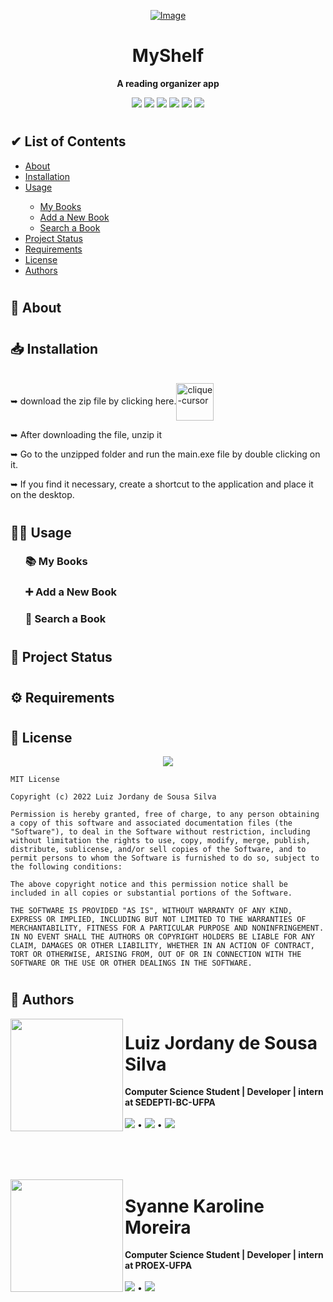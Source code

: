<div align="center">
  <a href="https://github.com/oJordany/estanteVirtual/">
  
  ![Image](https://user-images.githubusercontent.com/84668196/178267800-4ffb1ddf-6764-4e38-8376-787a59052173.png)
  
  <a/>
  <h1>MyShelf</h1>
  
  **A reading organizer app**
  
  <a href="https://github.com/oJordany/estanteVirtual/"><img src="https://img.shields.io/github/license/ojordany/estanteVirtual?color=%237159C1&style=plastic"/></a>
  <a href="https://github.com/oJordany/estanteVirtual/"><img src="https://img.shields.io/github/stars/ojordany/estanteVirtual?color=%237159c1"/></a>
  <a href="https://github.com/oJordany/estanteVirtual/"><img src="https://img.shields.io/github/forks/ojordany/estanteVirtual?color=7159c1"/></a>
  <a href="https://github.com/oJordany/estanteVirtual/"><img src="https://img.shields.io/github/issues/ojordany/estanteVirtual?color=7159c1"/></a>
  <a href="https://github.com/oJordany/estanteVirtual/"><img src="https://img.shields.io/github/repo-size/ojordany/estanteVirtual?color=7159c1&style=plastic"/></a>
  <a href="https://github.com/oJordany/estanteVirtual/"><img src="https://img.shields.io/github/commit-activity/w/ojordany/estanteVirtual?color=7159c1"/></a>
</div>

<h1></h1>

<h2>&#x2714 List of Contents</h2>
<ul type="pointer">
  <li><a href="#about">About</a></li>
  <li><a href="#installation">Installation</a></li>
  <li><a href="#usage">Usage</a></li>
  <ul>
    <li><a href="#myBooks">My Books</a></li>
    <li><a href="#addANewBook">Add a New Book</a></li>
    <li><a href="#searchABook">Search a Book</a></li>
  </ul>
  <li><a href="#projectStatus">Project Status</a></li>
  <li><a href="#requirements">Requirements</a></li>
  <li><a href="#license">License</a></li>
  <li><a href="#authors">Authors</a></li>
</ul>

<h1></h1>

<h2><a name="about">&#x1F4D6 About</a></h2>

<h1></h1>

<h2><a name="installation">&#x1F4E5 Installation</a></h2>
<span><br/>➥ download the zip file by clicking here.<a href="https://github.com/oJordany/estanteVirtual/archive/refs/heads/main.zip" alt='next'><img align="center"src="https://cdn.discordapp.com/attachments/897609680073941012/963207775045971988/pngwing-edit.png" alt="clique-cursor" width="60px"></a></span>
<br/>
<p> ➥ After downloading the file, unzip it</p>
<p> ➥ Go to the unzipped folder and run the main.exe file by double clicking on it.</p>
<p> ➥ If you find it necessary, create a shortcut to the application and place it on the desktop.</p>

<h1></h1>

<h2><a name="usage">👨‍💻 Usage</a></h2>
<ul type="none">
  <li><h3><a name="myBooks">&#x1F4DA My Books</a></h3></li>
  <li><h3><a name="addANewBook">&#x2795 Add a New Book</a></h3></li>
  <li><h3><a name="searchABook">&#x1F50E Search a Book</a></h3></li>
</ul>

<h1></h1>

<h2><a name="projectStatus">&#x1F50B Project Status</a></h2>

<h1></h1>

<h2><a name="requirements">&#x2699 Requirements</a></h2>

<h1></h1>

<h2><a name="license">&#x1F4DC License</a></h2>

<div align="center"><a href="https://github.com/oJordany/estanteVirtual/"><img src="https://img.shields.io/github/license/ojordany/estanteVirtual?color=%237159C1&style=plastic"/></a></div>

~~~
MIT License

Copyright (c) 2022 Luiz Jordany de Sousa Silva

Permission is hereby granted, free of charge, to any person obtaining a copy of this software and associated documentation files (the "Software"), to deal in the Software without restriction, including without limitation the rights to use, copy, modify, merge, publish, distribute, sublicense, and/or sell copies of the Software, and to permit persons to whom the Software is furnished to do so, subject to the following conditions:

The above copyright notice and this permission notice shall be included in all copies or substantial portions of the Software.

THE SOFTWARE IS PROVIDED "AS IS", WITHOUT WARRANTY OF ANY KIND, EXPRESS OR IMPLIED, INCLUDING BUT NOT LIMITED TO THE WARRANTIES OF MERCHANTABILITY, FITNESS FOR A PARTICULAR PURPOSE AND NONINFRINGEMENT. IN NO EVENT SHALL THE AUTHORS OR COPYRIGHT HOLDERS BE LIABLE FOR ANY CLAIM, DAMAGES OR OTHER LIABILITY, WHETHER IN AN ACTION OF CONTRACT, TORT OR OTHERWISE, ARISING FROM, OUT OF OR IN CONNECTION WITH THE SOFTWARE OR THE USE OR OTHER DEALINGS IN THE SOFTWARE.
~~~
<h1></h1>

<h2><a name="authors">&#x1F465 Authors</a></h2>
<!-- Jordany's Profile-->
<a href="https://github.com/oJordany/estanteVirtual"><img src="https://user-images.githubusercontent.com/84668196/178501845-e4b3b3a0-02e4-46ff-8447-ddf8e0a962e7.png" width="180px" height="180px" align="left"></a> 
<h1>Luiz Jordany de Sousa Silva</h1>
<strong>Computer Science Student | Developer | intern at SEDEPTI-BC-UFPA</strong>
<br/><br/>
<a href="https://instagram.com/ojordany/" target="_blank"><img src="https://img.shields.io/badge/-Instagram-%23E4405F?style=for-the-badge&logo=instagram&logoColor=white" target="_blank"></a>
•
<a href = "mailto:jordanyluiz@gmail.com"><img src="https://img.shields.io/badge/-Gmail-%23333?style=for-the-badge&logo=gmail&logoColor=white" target="_blank"></a>
•
<a href="https://www.linkedin.com/in/luiz-silva-759a491b9" target="_blank"><img src="https://img.shields.io/badge/-LinkedIn-%230077B5?style=for-the-badge&logo=linkedin&logoColor=white" target="_blank"></a>
  
<br/><br/><br/>
  
<!-- Syanne's Profile -->  
<a href="https://github.com/oJordany/estanteVirtual"><img src="https://user-images.githubusercontent.com/84668196/178507721-c9f1533c-65ac-4f4e-9d8e-a1a343645571.png" width="180px" height="180px" align="left"></a> 
<h1>Syanne Karoline Moreira</h1>
<strong>Computer Science Student | Developer | intern at PROEX-UFPA</strong>
<br/><br/>
<a href="https://instagram.com/syanne_karoline/" target="_blank"><img src="https://img.shields.io/badge/-Instagram-%23E4405F?style=for-the-badge&logo=instagram&logoColor=white" target="_blank"></a>
•
<a href = "mailto:syannekaroline@gmail.com"><img src="https://img.shields.io/badge/-Gmail-%23333?style=for-the-badge&logo=gmail&logoColor=white" target="_blank"></a>

<!-- https://user-images.githubusercontent.com/84668196/178361787-8b90a4b3-a470-432e-bbdd-2170084aa5b5.mp4 -->

